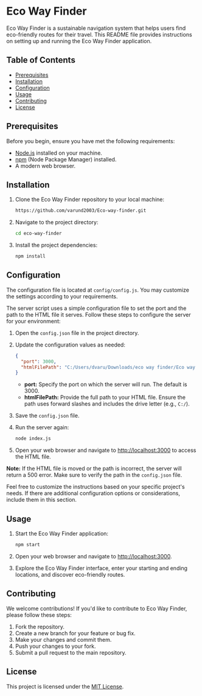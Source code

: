 # Eco Way Finder

Eco Way Finder is a sustainable navigation system that helps users find eco-friendly routes for their travel. This README file provides instructions on setting up and running the Eco Way Finder application.

## Table of Contents

- [Prerequisites](#prerequisites)
- [Installation](#installation)
- [Configuration](#configuration)
- [Usage](#usage)
- [Contributing](#contributing)
- [License](#license)

## Prerequisites

Before you begin, ensure you have met the following requirements:

- [Node.js](https://nodejs.org/) installed on your machine.
- [npm](https://www.npmjs.com/) (Node Package Manager) installed.
- A modern web browser.

## Installation

1. Clone the Eco Way Finder repository to your local machine:

   ```bash
   https://github.com/varund2003/Eco-way-finder.git
   ```

2. Navigate to the project directory:

   ```bash
   cd eco-way-finder
   ```

3. Install the project dependencies:

   ```bash
   npm install
   ```

## Configuration

The configuration file is located at `config/config.js`. You may customize the settings according to your requirements.

The server script uses a simple configuration file to set the port and the path to the HTML file it serves. Follow these steps to configure the server for your environment:

1. Open the `config.json` file in the project directory.

2. Update the configuration values as needed:

   ```json
   {
     "port": 3000,
     "htmlFilePath": "C:/Users/dvaru/Downloads/eco way finder/Eco way finder.html"
   }
   ```

   - **port:** Specify the port on which the server will run. The default is 3000.
   - **htmlFilePath:** Provide the full path to your HTML file. Ensure the path uses forward slashes and includes the drive letter (e.g., `C:/`).

3. Save the `config.json` file.

4. Run the server again:

   ```bash
   node index.js
   ```

5. Open your web browser and navigate to [http://localhost:3000](http://localhost:3000) to access the HTML file.

**Note:** If the HTML file is moved or the path is incorrect, the server will return a 500 error. Make sure to verify the path in the `config.json` file.

Feel free to customize the instructions based on your specific project's needs. If there are additional configuration options or considerations, include them in this section.

## Usage

1. Start the Eco Way Finder application:

   ```bash
   npm start
   ```

2. Open your web browser and navigate to [http://localhost:3000](http://localhost:3000).

3. Explore the Eco Way Finder interface, enter your starting and ending locations, and discover eco-friendly routes.

## Contributing

We welcome contributions! If you'd like to contribute to Eco Way Finder, please follow these steps:

1. Fork the repository.
2. Create a new branch for your feature or bug fix.
3. Make your changes and commit them.
4. Push your changes to your fork.
5. Submit a pull request to the main repository.

## License

This project is licensed under the [MIT License](LICENSE).
```

